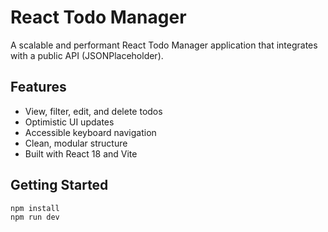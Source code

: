 # React Todo Manager

A scalable and performant React Todo Manager application that integrates with a public API (JSONPlaceholder).

## Features
- View, filter, edit, and delete todos
- Optimistic UI updates
- Accessible keyboard navigation
- Clean, modular structure
- Built with React 18 and Vite

## Getting Started

```bash
npm install
npm run dev
